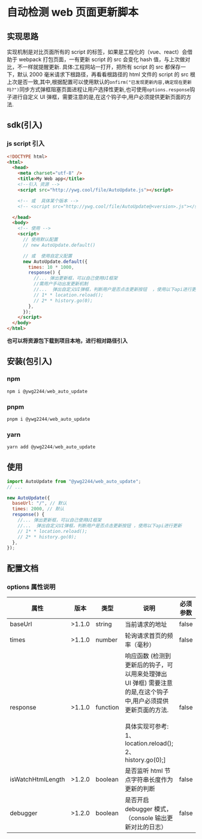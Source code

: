 # 自动检测 web 页面更新脚本

## 实现思路

实现机制是对比页面所有的 script 的标签，如果是工程化的（vue、react）会借助于 webpack 打包页面，一有更新 script 的 src 会变化 hash 值，与上次做对比，不一样就提醒更新.
具体:工程网站一打开，把所有 script 的 src 都保存一下，默认 2000 毫米请求下根路径，再看看根路径的 html 文件的 script 的 src 根上次是否一致,其中,根据配置可以使用默认的`onfirm("已发现更新内容,确定现在更新吗?")`同步方式弹框阻塞页面进程让用户选择性更新,也可使用`options.response`钩子进行自定义 UI 弹框，需要注意的是,在这个钩子中,用户必须提供更新页面的方法.

## sdk(引入)

### js script 引入

```html
<!DOCTYPE html>
<html>
  <head>
    <meta charset="utf-8" />
    <title>My Web app</title>
    <!--引入 资源 -->
    <script src="http://ywg.cool/file/AutoUpdate.js"></script>

    <!-- 或  具体某个版本 -->
    <!-- <script src="http://ywg.cool/file/AutoUpdate@<version>.js"></script> http://ywg.cool/file/AutoUpdate@1.2.4.js -->

  </head>
  <body>
    <!-- 使用 -->
    <script>
      // 使用默认配置
      // new AutoUpdate.default()

      // 或  使用自定义配置
      new AutoUpdate.default({
        times: 10 * 1000,
        response() {
          //... 弹出更新框，可以自己使用UI框架
          //需用户手动出发更新机制
          //...  弹出自定义UI弹框，判断用户是否点击更新按钮  ，使用以下api进行更新
          // 1* * location.reload();
          // 2* * history.go(0);
        },
      });
    </script>
  </body>
</html>
```

**也可以将资源包下载到项目本地，进行相对路径引入**

## 安装(包引入)

### npm

```javascript
npm i @ywg2244/web_auto_update
```

### pnpm

```javascript
pnpm i @ywg2244/web_auto_update
```

### yarn

```javascript
yarn add @ywg2244/web_auto_update
```

## 使用

```javascript
import AutoUpdate from "@ywg2244/web_auto_update";
// ...

new AutoUpdate({
  baseUrl: "/", // 默认
  times: 2000, // 默认
  response() {
    //... 弹出更新框，可以自己使用UI框架
    //...  弹出自定义UI弹框，判断用户是否点击更新按钮 ，使用以下api进行更新
    // 1* * location.reload();
    // 2* * history.go(0);
  },
});
```

## 配置文档

### options 属性说明

| 属性              | 版本   | 类型     | 说明                                                                                                                                                    | 必须参数 | 默认值 |
| ----------------- | ------ | -------- | ------------------------------------------------------------------------------------------------------------------------------------------------------- | -------- | :----- |
| baseUrl           | >1.1.0 | string   | 当前请求的地址                                                                                                                                          | false    | '/'    |
| times             | >1.1.0 | number   | 轮询请求首页的频率（毫秒）                                                                                                                              | false    | 2000   |
| response          | >1.1.0 | function | 响应函数 (检测到更新后的钩子，可以用来处理弹出 UI 弹框) 需要注意的是,在这个钩子中,用户必须提供更新页面的方法. <br/><br/> 具体实现可参考:<br />1、 location.reload(); <br/>2、 history.go(0);] | false    |        |
| isWatchHtmlLength | >1.2.0 | boolean  | 是否监听 html 节点字符串长度作为更新的判断                                                                                                              | false    | false  |
| debugger          | >1.2.0 | boolean  | 是否开启 debugger 模式，（console 输出更新对比的日志）                                                                                                  | false    | false  |
